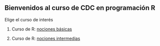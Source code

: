 ## Bienvenidos al curso de CDC en programación R

Elige el curso de interés

1. Curso de R: [nociones básicas](cursorcdc1.md)

2. Curso de R: [nociones intermedias](cursorcdc2.md)
